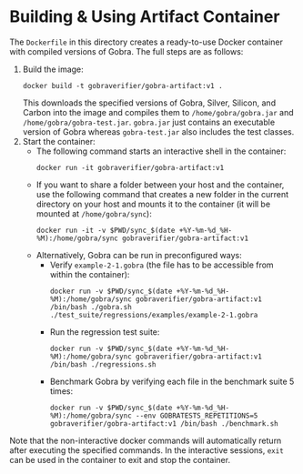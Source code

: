 # Building & Using Artifact Container

The `Dockerfile` in this directory creates a ready-to-use Docker container with compiled versions of Gobra.
The full steps are as follows:
1. Build the image:
    ```
    docker build -t gobraverifier/gobra-artifact:v1 .
    ```
   This downloads the specified versions of Gobra, Silver, Silicon, and Carbon into the image and compiles them to `/home/gobra/gobra.jar` and `/home/gobra/gobra-test.jar`.
   `gobra.jar` just contains an executable version of Gobra whereas `gobra-test.jar` also includes the test classes. 
2. Start the container:
    - The following command starts an interactive shell in the container:
        ```
        docker run -it gobraverifier/gobra-artifact:v1
        ```
    - If you want to share a folder between your host and the container, use the following command that creates a new folder in the current directory on your host and mounts it to the container (it will be mounted at `/home/gobra/sync`):
        ```
        docker run -it -v $PWD/sync_$(date +%Y-%m-%d_%H-%M):/home/gobra/sync gobraverifier/gobra-artifact:v1
        ```
    - Alternatively, Gobra can be run in preconfigured ways:
        - Verify `example-2-1.gobra` (the file has to be accessible from within the container):
            ```
            docker run -v $PWD/sync_$(date +%Y-%m-%d_%H-%M):/home/gobra/sync gobraverifier/gobra-artifact:v1 /bin/bash ./gobra.sh ./test_suite/regressions/examples/example-2-1.gobra
            ```
        - Run the regression test suite:
            ```
            docker run -v $PWD/sync_$(date +%Y-%m-%d_%H-%M):/home/gobra/sync gobraverifier/gobra-artifact:v1 /bin/bash ./regressions.sh
            ```
        - Benchmark Gobra by verifying each file in the benchmark suite 5 times:
            ```
            docker run -v $PWD/sync_$(date +%Y-%m-%d_%H-%M):/home/gobra/sync --env GOBRATESTS_REPETITIONS=5 gobraverifier/gobra-artifact:v1 /bin/bash ./benchmark.sh
            ```
Note that the non-interactive docker commands will automatically return after executing the specified commands.
In the interactive sessions, `exit` can be used in the container to exit and stop the container.
